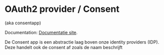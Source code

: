# OAuth2 provider / Consent
(aka consentapp)

Documentation: [Documentatie site](https://digipolisantwerpdocumentation.github.io/digipolisoauthdoc).

De Consent app is een abstractie laag boven onze identity providers (IDP).
Deze handelt ook de consent af zoals de naam beschrijft
